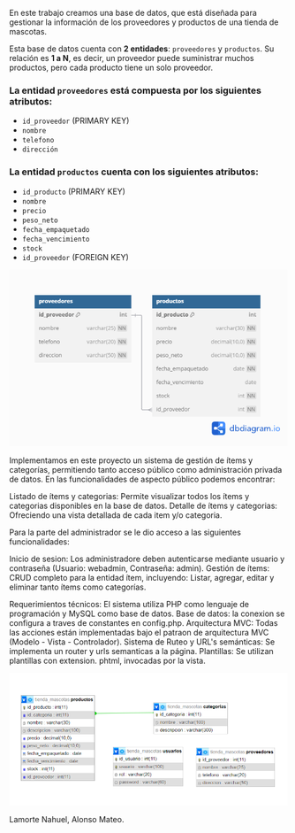 En este trabajo creamos una base de datos, que está diseñada para gestionar la información de los proveedores y productos de
una tienda de mascotas.

Esta base de datos cuenta con **2 entidades**: `proveedores` y `productos`.
Su relación es **1 a N**, es decir, un proveedor puede suministrar muchos productos, pero cada producto tiene un solo proveedor.

### La entidad `proveedores` está compuesta por los siguientes atributos:
- `id_proveedor` (PRIMARY KEY)
- `nombre`
- `telefono`
- `dirección`

### La entidad `productos` cuenta con los siguientes atributos:
- `id_producto` (PRIMARY KEY)
- `nombre`
- `precio`
- `peso_neto`
- `fecha_empaquetado`
- `fecha_vencimiento`
- `stock`
- `id_proveedor` (FOREIGN KEY)

![Diagrama Entidad Relacion](/database/diagrama.png)



Implementamos en este proyecto un sistema de gestión de ítems y categorías, permitiendo tanto acceso público como administración privada de datos.
En las funcionalidades de aspecto público podemos encontrar:

Listado de ítems y categorias: Permite visualizar todos los ítems y categorias disponibles en la base de datos.
Detalle de ítems y categorias: Ofreciendo una vista detallada de cada item y/o categoria.

Para la parte del administrador se le dio acceso a las siguientes funcionalidades:

Inicio de sesion: Los administradore deben autenticarse mediante usuario y contraseña (Usuario: webadmin, Contraseña: admin).
Gestión de ítems: CRUD completo para la entidad ítem, incluyendo:
Listar, agregar, editar y eliminar tanto ítems como categorías.

Requerimientos técnicos:
El sistema utiliza PHP como lenguaje de programación y MySQL como base de datos.
Base de datos: la conexion se configura a traves de constantes en config.php.
Arquitectura MVC: Todas las acciones están implementadas bajo el patraon de arquitectura MVC (Modelo - Vista - Controlador).
Sistema de Ruteo y URL's semánticas: Se implementa un router y urls semanticas a la página.
Plantillas: Se utilizan plantillas con extension. phtml, invocadas por la vista.

![Diagrama Entidad Relacion](/database/diagrama2daParte.png)

Lamorte Nahuel, Alonso Mateo.






